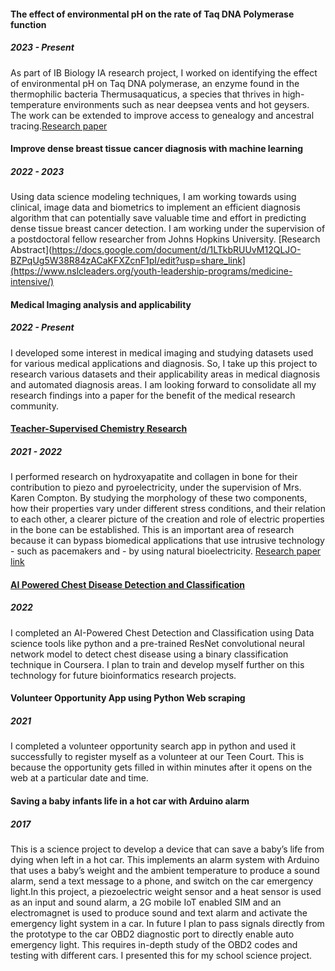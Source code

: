 #### The effect of environmental pH on the rate of Taq DNA Polymerase function
##### 2023 - Present
As part of IB Biology IA research project, I worked on identifying the effect of environmental pH on Taq DNA polymerase, an enzyme found in the thermophilic bacteria Thermusaquaticus, a species that thrives in high-temperature environments such as near deepsea vents and hot geysers. The work can be extended to improve access to genealogy and ancestral tracing.[Research paper](https://drive.google.com/file/d/1Oi5BbQZPMvADp659_bYMiUPM8l1DhBCJ/view?usp=sharing)  

#### Improve dense breast tissue cancer diagnosis with machine learning  
##### 2022 - 2023
Using data science modeling techniques, I am working towards using clinical, image data and biometrics to implement an efficient diagnosis algorithm that can potentially save valuable time and effort in predicting dense tissue breast cancer detection. I am working under the supervision of a postdoctoral fellow researcher from Johns Hopkins University. [Research Abstract](https://docs.google.com/document/d/1LTkbRUUvM12QLJO-BZPqUg5W38R84zACaKFXZcnF1pI/edit?usp=share_link](https://www.nslcleaders.org/youth-leadership-programs/medicine-intensive/)

#### Medical Imaging analysis and applicability
##### 2022 - Present
I developed some interest in medical imaging and studying datasets used for various medical applications and diagnosis. So, I take up this project to research various datasets and their applicability areas in medical diagnosis and automated diagnosis areas. I am looking forward to consolidate all my research findings into a paper for the benefit of the medical research community.

#### [Teacher-Supervised Chemistry Research](https://drive.google.com/file/d/1BIqV1P8yPyiMmM0HMqEkbWLrn4uGYmns/view?usp=sharing)
##### 2021 - 2022
I performed research on hydroxyapatite and collagen in bone for their contribution to piezo and pyroelectricity, under the supervision of Mrs. Karen Compton. By studying the morphology of these two components, how their properties vary under different stress conditions, and their relation to each other, a clearer picture of the creation and role of electric properties in the bone can be established. This is an important area of research because it can bypass biomedical applications that use intrusive technology - such as pacemakers and - by using natural bioelectricity. [Research paper link](https://drive.google.com/file/d/1BIqV1P8yPyiMmM0HMqEkbWLrn4uGYmns/view?usp=sharing)

#### [AI Powered Chest Disease Detection and Classification](https://coursera.org/share/9c63b741ccbe56bea96ddfc5e605b22a)
##### 2022
I completed an AI-Powered Chest Detection and Classification using Data science tools like python and a pre-trained ResNet convolutional neural network model to detect chest disease using a binary classification technique in Coursera. I plan to train and develop myself further on this technology for future bioinformatics research projects.

#### Volunteer Opportunity App using Python Web scraping
##### 2021 
I completed a volunteer opportunity search app in python and used it successfully to register myself as a volunteer at our Teen Court. This is because the opportunity gets filled in within minutes after it opens on the web at a particular date and time.

#### Saving a baby infants life in a hot car with Arduino alarm
##### 2017 
This is a science project to develop a device that can save a baby’s life from dying when left in a hot car. This implements an alarm system with Arduino that uses a baby’s weight and the ambient temperature to produce a sound alarm, send a text message to a phone, and switch on the car emergency light.In this project, a piezoelectric weight sensor and a heat sensor is used as an input and sound alarm, a 2G mobile IoT enabled SIM and an electromagnet is used to produce sound and text alarm and activate the emergency light system in a car. In future I plan to pass signals directly from the prototype to the car OBD2 diagnostic port to directly enable auto emergency light. This requires in-depth study of the OBD2 codes and testing with different cars. I presented this for my school science project.


